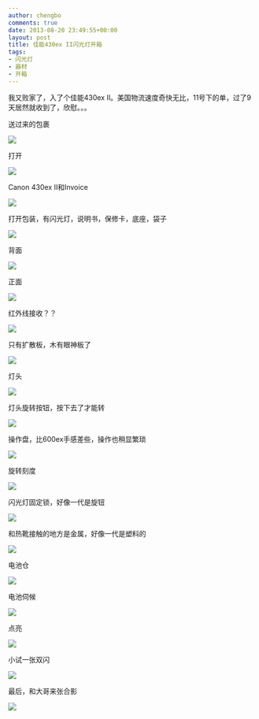 ```yaml
---
author: chengbo
comments: true
date: 2013-08-20 23:49:55+00:00
layout: post
title: 佳能430ex II闪光灯开箱
tags:
- 闪光灯
- 器材
- 开箱
---
```


我又败家了，入了个佳能430ex II。美国物流速度奇快无比，11号下的单，过了9天居然就收到了，欣慰。。。

送过来的包裹

![](http://static.chengbo.net/images/2013/08/430ex_ii_unboxing/01.jpg)

打开

![](http://static.chengbo.net/images/2013/08/430ex_ii_unboxing/02.jpg)

Canon 430ex II和Invoice

![](http://static.chengbo.net/images/2013/08/430ex_ii_unboxing/03.jpg)

打开包装，有闪光灯，说明书，保修卡，底座，袋子

![](http://static.chengbo.net/images/2013/08/430ex_ii_unboxing/04.jpg)

背面

![](http://static.chengbo.net/images/2013/08/430ex_ii_unboxing/05.jpg)

正面

![](http://static.chengbo.net/images/2013/08/430ex_ii_unboxing/06.jpg)

红外线接收？？

![](http://static.chengbo.net/images/2013/08/430ex_ii_unboxing/07.jpg)

只有扩散板，木有眼神板了

![](http://static.chengbo.net/images/2013/08/430ex_ii_unboxing/08.jpg)

灯头

![](http://static.chengbo.net/images/2013/08/430ex_ii_unboxing/09.jpg)

灯头旋转按钮，按下去了才能转

![](http://static.chengbo.net/images/2013/08/430ex_ii_unboxing/10.jpg)

操作盘，比600ex手感差些，操作也稍显繁琐

![](http://static.chengbo.net/images/2013/08/430ex_ii_unboxing/11.jpg)

旋转刻度

![](http://static.chengbo.net/images/2013/08/430ex_ii_unboxing/12.jpg)

闪光灯固定锁，好像一代是旋钮

![](http://static.chengbo.net/images/2013/08/430ex_ii_unboxing/13.jpg)

和热靴接触的地方是金属，好像一代是塑料的

![](http://static.chengbo.net/images/2013/08/430ex_ii_unboxing/14.jpg)

电池仓

![](http://static.chengbo.net/images/2013/08/430ex_ii_unboxing/15.jpg)

电池伺候

![](http://static.chengbo.net/images/2013/08/430ex_ii_unboxing/16.jpg)

点亮

![](http://static.chengbo.net/images/2013/08/430ex_ii_unboxing/17.jpg)

小试一张双闪

![](http://static.chengbo.net/images/2013/08/430ex_ii_unboxing/18.jpg)

最后，和大哥来张合影

![](http://static.chengbo.net/images/2013/08/430ex_ii_unboxing/19.jpg)